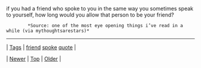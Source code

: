 <!--
title: if you had a friend who spoke to you in the same way you sometimes speak to yourself, how long would you allow that person to be your friend?
date: 2020-06-28T15:27:00.336Z
tags: friend, spoke, quote
-->




if you had a friend who spoke to you in the same way you sometimes speak to yourself, how long would you allow that person to be your friend?

            *Source: one of the most eye opening things i’ve read in a while (via mythoughtsarestars)*

<!--BOTTOM-POST-NAVIGATION-->
---

| [Tags](tags.md) | [friend](tag-friend.md) [spoke](tag-spoke.md) [quote](tag-quote.md) |

| [Newer](89862649424.md) | [Top](index.md) | [Older](89882828188.md) |